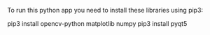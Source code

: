 To run this python app you need to install these libraries using pip3:

pip3 install opencv-python matplotlib numpy
pip3 install pyqt5



